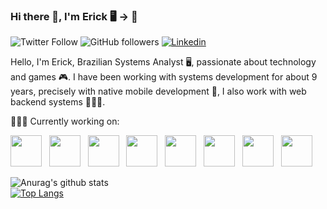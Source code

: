 ### Hi there 👋, I'm Erick 🖥️ -> 📱

<img alt="Twitter Follow" src="https://img.shields.io/twitter/follow/ErickFernandesB">&nbsp;<img alt="GitHub followers" src="https://img.shields.io/github/followers/Erickfb?style=social">&nbsp;<a href="https://www.linkedin.com/in/erickfb/" rel="nofollow"><img src="https://camo.githubusercontent.com/e2c01c651c2337cf338d94655dd63c9835888a74/68747470733a2f2f696d672e736869656c64732e696f2f62616467652f2d4c696e6b6564496e2d3232323232323f7374796c653d666c61742d737175617265266c6f676f3d4c696e6b6564696e266c6f676f436f6c6f723d7768697465266c696e6b3d68747470733a2f2f7777772e6c696e6b6564696e2e636f6d2f696e2f726f62657274682d73696c76612d61313831386234362f" alt="Linkedin" data-canonical-src="https://img.shields.io/badge/-LinkedIn-222222?style=flat-square&amp;logo=Linkedin&amp;logoColor=white&amp;link=https://www.linkedin.com/in/erickfb/" style="max-width:100%;"></a>

Hello, I'm Erick, Brazilian Systems Analyst 🖥️, passionate about technology and games 🎮. I have been working with systems development for about 9 years, precisely with native mobile development 📲, I also work with web backend systems 👨🏼‍💻.

👨🏻‍💻 Currently working on:

<a href="https://kotlinlang.org/"><img src="https://img.icons8.com/color/50/000000/kotlin.png" width="50"></a>
&nbsp;
<a href="https://www.android.com/intl/pt-BR_br/"><img src="https://img.icons8.com/fluent/48/000000/android-os.png" width="50"></a>
&nbsp;
<a href="https://spring.io/projects/spring-boot"><img src="https://img.icons8.com/color/48/000000/spring-logo.png" width="50" height="50"></a>
&nbsp;
<a href="https://www.java.com/pt_BR/"><img src="https://img.icons8.com/color/48/000000/java-coffee-cup-logo.png" width="50" height="50"></a>
&nbsp;
<a href="https://www.microsoft.com/pt-br/sql-server/sql-server-2019"><img src="https://img.icons8.com/color/48/000000/microsoft-sql-server.png" width="50"></a>
&nbsp;
<a href="https://dotnet.microsoft.com/"><img src="https://upload.wikimedia.org/wikipedia/commons/e/ee/.NET_Core_Logo.svg" width="50" height="50"></a>
&nbsp;
<a href="https://developer.apple.com/xcode/"><img src="https://img.icons8.com/color/48/000000/xcode.png" width="50"></a>
&nbsp;
<a href="https://developer.apple.com/swift/"><img src="https://img.icons8.com/fluent/48/000000/swift.png" height="50"></a>
&nbsp;

![Anurag's github stats](https://github-readme-stats.vercel.app/api?username=Erickfb&show_icons=true&theme=dark&count_private=true)
</br>
[![Top Langs](https://github-readme-stats.vercel.app/api/top-langs/?username=Erickfb&layout=compact)](https://github.com/anuraghazra/github-readme-stats)
